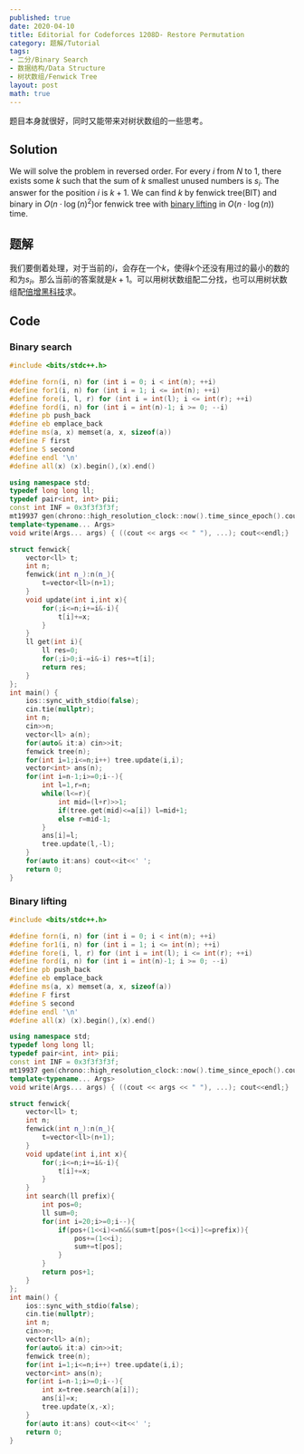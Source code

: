 ```yaml
---
published: true
date: 2020-04-10
title: Editorial for Codeforces 1208D- Restore Permutation
category: 题解/Tutorial
tags:
- 二分/Binary Search
- 数据结构/Data Structure
- 树状数组/Fenwick Tree
layout: post
math: true
---
```

题目本身就很好，同时又能带来对树状数组的一些思考。
<!--more-->

## Solution

We will solve the problem in reversed order. For every $i$ from $N$ to $1$, there exists some $k$ such that the sum of $k$ smallest unused numbers is $s_i$. The answer for the position $i$ is $k+1$. We can find $k$ by fenwick tree(BIT) and binary in $O(n\cdot \log(n)^2)$or fenwick tree with [binary lifting](https://codeforces.com/blog/entry/61364) in $O(n\cdot \log(n))$ time.

## 题解

我们要倒着处理，对于当前的$i$，会存在一个$k$，使得$k$个还没有用过的最小的数的和为$s_i$。那么当前$i$的答案就是$k+1$。可以用树状数组配二分找，也可以用树状数组配[倍增黑科技](https://codeforces.com/blog/entry/61364)求。

## Code

### Binary search
```cpp
#include <bits/stdc++.h>

#define forn(i, n) for (int i = 0; i < int(n); ++i)
#define for1(i, n) for (int i = 1; i <= int(n); ++i)
#define fore(i, l, r) for (int i = int(l); i <= int(r); ++i)
#define ford(i, n) for (int i = int(n)-1; i >= 0; --i)
#define pb push_back
#define eb emplace_back
#define ms(a, x) memset(a, x, sizeof(a))
#define F first
#define S second
#define endl '\n'
#define all(x) (x).begin(),(x).end()

using namespace std;
typedef long long ll;
typedef pair<int, int> pii;
const int INF = 0x3f3f3f3f;
mt19937 gen(chrono::high_resolution_clock::now().time_since_epoch().count());
template<typename... Args>
void write(Args... args) { ((cout << args << " "), ...); cout<<endl;}

struct fenwick{
    vector<ll> t;
    int n;
    fenwick(int n_):n(n_){
        t=vector<ll>(n+1);
    }
    void update(int i,int x){
        for(;i<=n;i+=i&-i){
            t[i]+=x;
        }
    }
    ll get(int i){
        ll res=0;
        for(;i>0;i-=i&-i) res+=t[i];
        return res;
    }
};
int main() {
    ios::sync_with_stdio(false);
    cin.tie(nullptr);
    int n;
    cin>>n;
    vector<ll> a(n);
    for(auto& it:a) cin>>it;
    fenwick tree(n);
    for(int i=1;i<=n;i++) tree.update(i,i);
    vector<int> ans(n);
    for(int i=n-1;i>=0;i--){
        int l=1,r=n;
        while(l<=r){
            int mid=(l+r)>>1;
            if(tree.get(mid)<=a[i]) l=mid+1;
            else r=mid-1;
        }
        ans[i]=l;
        tree.update(l,-l);
    }
    for(auto it:ans) cout<<it<<' ';
    return 0;
}
```
### Binary lifting

```cpp
#include <bits/stdc++.h>

#define forn(i, n) for (int i = 0; i < int(n); ++i)
#define for1(i, n) for (int i = 1; i <= int(n); ++i)
#define fore(i, l, r) for (int i = int(l); i <= int(r); ++i)
#define ford(i, n) for (int i = int(n)-1; i >= 0; --i)
#define pb push_back
#define eb emplace_back
#define ms(a, x) memset(a, x, sizeof(a))
#define F first
#define S second
#define endl '\n'
#define all(x) (x).begin(),(x).end()

using namespace std;
typedef long long ll;
typedef pair<int, int> pii;
const int INF = 0x3f3f3f3f;
mt19937 gen(chrono::high_resolution_clock::now().time_since_epoch().count());
template<typename... Args>
void write(Args... args) { ((cout << args << " "), ...); cout<<endl;}

struct fenwick{
    vector<ll> t;
    int n;
    fenwick(int n_):n(n_){
        t=vector<ll>(n+1);
    }
    void update(int i,int x){
        for(;i<=n;i+=i&-i){
            t[i]+=x;
        }
    }
    int search(ll prefix){
        int pos=0;
        ll sum=0;
        for(int i=20;i>=0;i--){
            if(pos+(1<<i)<=n&&(sum+t[pos+(1<<i)]<=prefix)){
                pos+=(1<<i);
                sum+=t[pos];
            }
        }
        return pos+1;
    }
};
int main() {
    ios::sync_with_stdio(false);
    cin.tie(nullptr);
    int n;
    cin>>n;
    vector<ll> a(n);
    for(auto& it:a) cin>>it;
    fenwick tree(n);
    for(int i=1;i<=n;i++) tree.update(i,i);
    vector<int> ans(n);
    for(int i=n-1;i>=0;i--){
        int x=tree.search(a[i]);
        ans[i]=x;
        tree.update(x,-x);
    }
    for(auto it:ans) cout<<it<<' ';
    return 0;
}
```